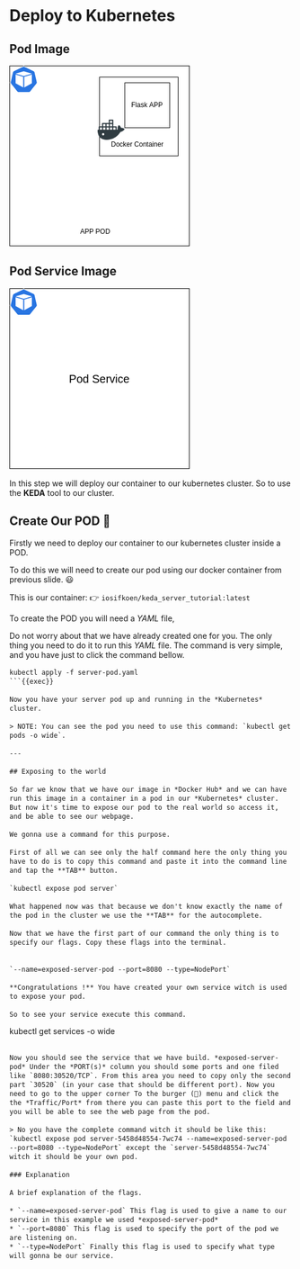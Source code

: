 # Deploy to Kubernetes

## Pod Image

![Podimg](https://github.com/sifisKoen/keda-tutorial-devops/blob/main/tutorial-keda/deploy_to_kubenetes/Pod.png)

## Pod Service Image

![PodServiceimg](https://github.com/sifisKoen/keda-tutorial-devops/blob/main/tutorial-keda/deploy_to_kubenetes/Pod%20Service.png)

In this step we will deploy our container to our kubernetes cluster. So to use the **KEDA** tool to our cluster.

## Create Our POD 🥛

Firstly we need to deploy our container to our kubernetes cluster inside a POD.

To do this we will need to create our pod using our docker container from previous slide. 😃

This is our container: 👉 `iosifkoen/keda_server_tutorial:latest`

To create the POD you will need a _YAML_ file,

Do not worry about that we have already created one for you. The only thing you need to do it to run this _YAML_ file. The command is very simple, and you have just to click the command bellow.

```
kubectl apply -f server-pod.yaml
```{{exec}}

Now you have your server pod up and running in the *Kubernetes* cluster.

> NOTE: You can see the pod you need to use this command: `kubectl get pods -o wide`.

---

## Exposing to the world

So far we know that we have our image in *Docker Hub* and we can have run this image in a container in a pod in our *Kubernetes* cluster. But now it's time to expose our pod to the real world so access it, and be able to see our webpage.

We gonna use a command for this purpose.

First of all we can see only the half command here the only thing you have to do is to copy this command and paste it into the command line and tap the **TAB** button.

`kubectl expose pod server`

What happened now was that because we don't know exactly the name of the pod in the cluster we use the **TAB** for the autocomplete.

Now that we have the first part of our command the only thing is to specify our flags. Copy these flags into the terminal.


`--name=exposed-server-pod --port=8080 --type=NodePort`

**Congratulations !** You have created your own service witch is used to expose your pod.

So to see your service execute this command.

```
kubectl get services -o wide

```{{exec}}

Now you should see the service that we have build. *exposed-server-pod* Under the *PORT(s)* column you should some ports and one filed like `8080:30520/TCP`. From this area you need to copy only the second part `30520` (in your case that should be different port). Now you need to go to the upper corner To the burger (🍔) menu and click the the *Traffic/Port* from there you can paste this port to the field and you will be able to see the web page from the pod.

> No you have the complete command witch it should be like this: `kubectl expose pod server-5458d48554-7wc74 --name=exposed-server-pod --port=8080 --type=NodePort` except the `server-5458d48554-7wc74` witch it should be your own pod.

### Explanation

A brief explanation of the flags.

* `--name=exposed-server-pod` This flag is used to give a name to our service in this example we used *exposed-server-pod*
* `--port=8080` This flag is used to specify the port of the pod we are listening on.
* `--type=NodePort` Finally this flag is used to specify what type will gonna be our service.
